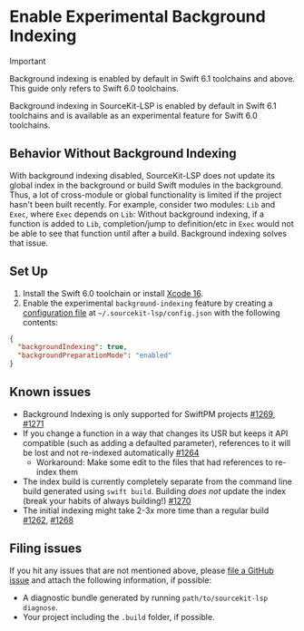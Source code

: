 # Enable Experimental Background Indexing

> [!IMPORTANT]
> Background indexing is enabled by default in Swift 6.1 toolchains and above. This guide only refers to Swift 6.0 toolchains.

Background indexing in SourceKit-LSP is enabled by default in Swift 6.1 toolchains and is available as an experimental feature for Swift 6.0 toolchains.

## Behavior Without Background Indexing

With background indexing disabled, SourceKit-LSP does not update its global index in the background or build Swift modules in the background. Thus, a lot of cross-module or global functionality is limited if the project hasn't been built recently. For example, consider two modules: `Lib` and `Exec`, where `Exec` depends on `Lib`: Without background indexing, if a function is added to `Lib`, completion/jump to definition/etc in `Exec` would not be able to see that function until after a build. Background indexing solves that issue.

## Set Up

1. Install the Swift 6.0 toolchain or install [Xcode 16](https://developer.apple.com/xcode/).
2. Enable the experimental `background-indexing` feature by creating a [configuration file](Configuration%20File.md) at `~/.sourcekit-lsp/config.json` with the following contents:
```json
{
  "backgroundIndexing": true,
  "backgroundPreparationMode": "enabled"
}
```

## Known issues

- Background Indexing is only supported for SwiftPM projects [#1269](https://github.com/swiftlang/sourcekit-lsp/issues/1269), [#1271](https://github.com/swiftlang/sourcekit-lsp/issues/1271)
- If you change a function in a way that changes its USR but keeps it API compatible (such as adding a defaulted parameter), references to it will be lost and not re-indexed automatically [#1264](https://github.com/swiftlang/sourcekit-lsp/issues/1264)
  - Workaround: Make some edit to the files that had references to re-index them
- The index build is currently completely separate from the command line build generated using `swift build`. Building *does not* update the index (break your habits of always building!) [#1270](https://github.com/swiftlang/sourcekit-lsp/issues/1270)
- The initial indexing might take 2-3x more time than a regular build [#1262](https://github.com/swiftlang/sourcekit-lsp/issues/1262), [#1268](https://github.com/swiftlang/sourcekit-lsp/issues/1268)

## Filing issues

If you hit any issues that are not mentioned above, please [file a GitHub issue](https://github.com/swiftlang/sourcekit-lsp/issues/new/choose) and attach the following information, if possible:
- A diagnostic bundle generated by running `path/to/sourcekit-lsp diagnose`.
- Your project including the `.build` folder, if possible.
